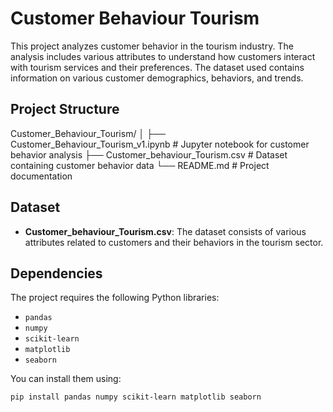 # Customer Behaviour Tourism

This project analyzes customer behavior in the tourism industry. The analysis includes various attributes to understand how customers interact with tourism services and their preferences. The dataset used contains information on various customer demographics, behaviors, and trends.

## Project Structure
Customer_Behaviour_Tourism/
│
├── Customer_Behaviour_Tourism_v1.ipynb   # Jupyter notebook for customer behavior analysis
├── Customer_behaviour_Tourism.csv        # Dataset containing customer behavior data
└── README.md                             # Project documentation

## Dataset

- **Customer_behaviour_Tourism.csv**: The dataset consists of various attributes related to customers and their behaviors in the tourism sector.

## Dependencies

The project requires the following Python libraries:

- `pandas`
- `numpy`
- `scikit-learn`
- `matplotlib`
- `seaborn`

You can install them using:

```bash
pip install pandas numpy scikit-learn matplotlib seaborn
